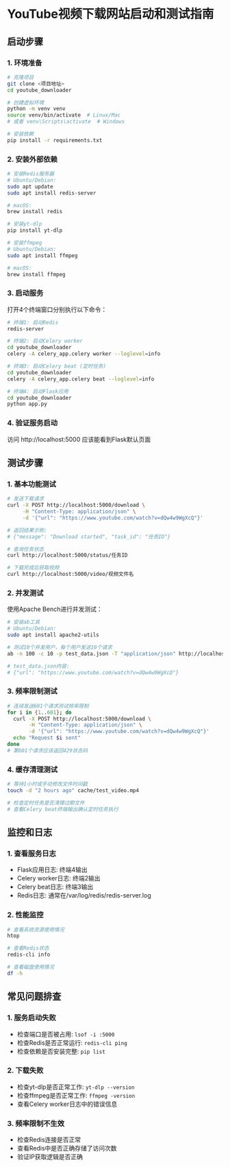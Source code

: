 # YouTube视频下载网站启动和测试指南

## 启动步骤

### 1. 环境准备
```bash
# 克隆项目
git clone <项目地址>
cd youtube_downloader

# 创建虚拟环境
python -m venv venv
source venv/bin/activate  # Linux/Mac
# 或者 venv\Scripts\activate  # Windows

# 安装依赖
pip install -r requirements.txt
```

### 2. 安装外部依赖
```bash
# 安装Redis服务器
# Ubuntu/Debian:
sudo apt update
sudo apt install redis-server

# macOS:
brew install redis

# 安装yt-dlp
pip install yt-dlp

# 安装ffmpeg
# Ubuntu/Debian:
sudo apt install ffmpeg

# macOS:
brew install ffmpeg
```

### 3. 启动服务
打开4个终端窗口分别执行以下命令：

```bash
# 终端1: 启动Redis
redis-server

# 终端2: 启动Celery worker
cd youtube_downloader
celery -A celery_app.celery worker --loglevel=info

# 终端3: 启动Celery beat (定时任务)
cd youtube_downloader
celery -A celery_app.celery beat --loglevel=info

# 终端4: 启动Flask应用
cd youtube_downloader
python app.py
```

### 4. 验证服务启动
访问 http://localhost:5000 应该能看到Flask默认页面

## 测试步骤

### 1. 基本功能测试
```bash
# 发送下载请求
curl -X POST http://localhost:5000/download \
     -H "Content-Type: application/json" \
     -d '{"url": "https://www.youtube.com/watch?v=dQw4w9WgXcQ"}'

# 返回结果示例:
# {"message": "Download started", "task_id": "任务ID"}

# 查询任务状态
curl http://localhost:5000/status/任务ID

# 下载完成后获取视频
curl http://localhost:5000/video/视频文件名
```

### 2. 并发测试
使用Apache Bench进行并发测试：
```bash
# 安装ab工具
# Ubuntu/Debian:
sudo apt install apache2-utils

# 测试10个并发用户，每个用户发送10个请求
ab -n 100 -c 10 -p test_data.json -T "application/json" http://localhost:5000/download

# test_data.json内容:
# {"url": "https://www.youtube.com/watch?v=dQw4w9WgXcQ"}
```

### 3. 频率限制测试
```bash
# 连续发送601个请求测试频率限制
for i in {1..601}; do
  curl -X POST http://localhost:5000/download \
       -H "Content-Type: application/json" \
       -d '{"url": "https://www.youtube.com/watch?v=dQw4w9WgXcQ"}'
  echo "Request $i sent"
done
# 第601个请求应该返回429状态码
```

### 4. 缓存清理测试
```bash
# 等待1小时或手动修改文件时间戳
touch -d "2 hours ago" cache/test_video.mp4

# 检查定时任务是否清理过期文件
# 查看Celery beat终端输出确认定时任务执行
```

## 监控和日志

### 1. 查看服务日志
- Flask应用日志: 终端4输出
- Celery worker日志: 终端2输出
- Celery beat日志: 终端3输出
- Redis日志: 通常在/var/log/redis/redis-server.log

### 2. 性能监控
```bash
# 查看系统资源使用情况
htop

# 查看Redis状态
redis-cli info

# 查看磁盘使用情况
df -h
```

## 常见问题排查

### 1. 服务启动失败
- 检查端口是否被占用: `lsof -i :5000`
- 检查Redis是否正常运行: `redis-cli ping`
- 检查依赖是否安装完整: `pip list`

### 2. 下载失败
- 检查yt-dlp是否正常工作: `yt-dlp --version`
- 检查ffmpeg是否正常工作: `ffmpeg -version`
- 查看Celery worker日志中的错误信息

### 3. 频率限制不生效
- 检查Redis连接是否正常
- 查看Redis中是否正确存储了访问次数
- 验证IP获取逻辑是否正确
